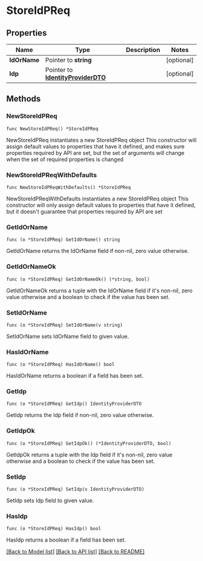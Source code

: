 # StoreIdPReq

## Properties

Name | Type | Description | Notes
------------ | ------------- | ------------- | -------------
**IdOrName** | Pointer to **string** |  | [optional] 
**Idp** | Pointer to [**IdentityProviderDTO**](IdentityProviderDTO.md) |  | [optional] 

## Methods

### NewStoreIdPReq

`func NewStoreIdPReq() *StoreIdPReq`

NewStoreIdPReq instantiates a new StoreIdPReq object
This constructor will assign default values to properties that have it defined,
and makes sure properties required by API are set, but the set of arguments
will change when the set of required properties is changed

### NewStoreIdPReqWithDefaults

`func NewStoreIdPReqWithDefaults() *StoreIdPReq`

NewStoreIdPReqWithDefaults instantiates a new StoreIdPReq object
This constructor will only assign default values to properties that have it defined,
but it doesn't guarantee that properties required by API are set

### GetIdOrName

`func (o *StoreIdPReq) GetIdOrName() string`

GetIdOrName returns the IdOrName field if non-nil, zero value otherwise.

### GetIdOrNameOk

`func (o *StoreIdPReq) GetIdOrNameOk() (*string, bool)`

GetIdOrNameOk returns a tuple with the IdOrName field if it's non-nil, zero value otherwise
and a boolean to check if the value has been set.

### SetIdOrName

`func (o *StoreIdPReq) SetIdOrName(v string)`

SetIdOrName sets IdOrName field to given value.

### HasIdOrName

`func (o *StoreIdPReq) HasIdOrName() bool`

HasIdOrName returns a boolean if a field has been set.

### GetIdp

`func (o *StoreIdPReq) GetIdp() IdentityProviderDTO`

GetIdp returns the Idp field if non-nil, zero value otherwise.

### GetIdpOk

`func (o *StoreIdPReq) GetIdpOk() (*IdentityProviderDTO, bool)`

GetIdpOk returns a tuple with the Idp field if it's non-nil, zero value otherwise
and a boolean to check if the value has been set.

### SetIdp

`func (o *StoreIdPReq) SetIdp(v IdentityProviderDTO)`

SetIdp sets Idp field to given value.

### HasIdp

`func (o *StoreIdPReq) HasIdp() bool`

HasIdp returns a boolean if a field has been set.


[[Back to Model list]](../README.md#documentation-for-models) [[Back to API list]](../README.md#documentation-for-api-endpoints) [[Back to README]](../README.md)


